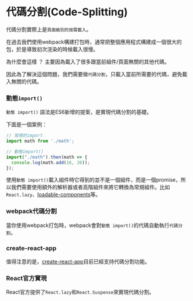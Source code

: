 # 代碼分割(Code-Splitting)

代碼分割實際上是`頁面級別的按需載入`。

在過去我們使用webpack構建打包時，通常把整個應用程式構建成一個很大的包，於是導致初次渲染的時候載入很慢。

為什麼會這樣 ？ 主要因為載入了很多跟當前組件/頁面無關的其他代碼。  

因此為了解決這個問題，我們需要做`代碼分割`，只載入當前所需要的代碼，避免載入無關的代碼。


### 動態`import()`

`動態 import()` 語法是ES6新增的提案，是實現代碼分割的基礎。  

下面是一個案例：
```js
// 常規的import  
import math from './math';   

// 動態import()
import("./math").then(math => {
  console.log(math.add(16, 26));
});
```  

使用`動態 import()`載入組件時它得到的並不是一個組件，而是一個promise，所以我們需要使用額外的解析器或者高階組件來將它轉換為常規組件。比如`React.lazy`、[loadable-components](https://github.com/smooth-code/loadable-components)等。

### webpack代碼分割

當你使用webpack打包時，webpack會對`動態 import()`的代碼自動執行`代碼分割`。  

### create-react-app
值得注意的是，[create-react-app](https://github.com/facebook/create-react-app)目前已經支持代碼分割功能。


### React官方實現

React官方提供了`React.lazy`和`React.Suspense`來實現代碼分割。

